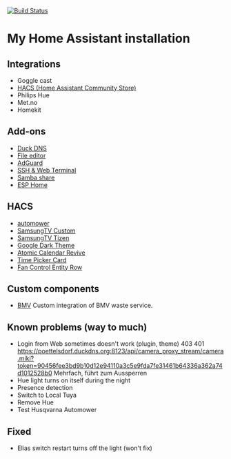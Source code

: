 [![Build Status](https://travis-ci.org/ChrLipp/ha-config.svg)](https://travis-ci.org/ChrLipp/ha-config)

# My Home Assistant installation

## Integrations
- Goggle cast
- [HACS (Home Assistant Community Store)](https://github.com/hacs/integration)
- Philips Hue
- Met.no
- Homekit

## Add-ons
- [Duck DNS](https://github.com/home-assistant/hassio-addons/tree/master/duckdns)
- [File editor](https://github.com/home-assistant/hassio-addons/tree/master/configurator)
- [AdGuard](https://github.com/hassio-addons/addon-adguard-home)
- [SSH & Web Terminal](https://github.com/hassio-addons/addon-ssh)
- [Samba share](https://github.com/home-assistant/hassio-addons/tree/master/samba)
- [ESP Home](https://esphome.io/)

##  HACS
- [automower](https://github.com/walthowd/ha-automower)
- [SamsungTV Custom](https://github.com/roberodin/ha-samsungtv-custom)
- [SamsungTV Tizen](https://github.com/jaruba/ha-samsungtv-tizen)
- [Google Dark Theme](https://github.com/JuanMTech/google_dark_theme)
- [Atomic Calendar Revive](https://github.com/marksie1988/atomic-calendar-revive)
- [Time Picker Card](https://github.com/GeorgeSG/lovelace-time-picker-card)
- [Fan Control Entity Row](https://github.com/finity69x2/fan-control-entity-row)

##  Custom components
- [BMV](https://www.bmv.at/service/muellabfuhrtermine.html)
  Custom integration of BMV waste service.

##  Known problems (way to much)

- Login from Web sometimes doesn't work (plugin, theme)
  403 401 https://poettelsdorf.duckdns.org:8123/api/camera_proxy_stream/camera.miki?token=90456fee3bd9b10d12e94110a3c5e9fda7fe31461b64336a362a74d1012528b0
  Mehrfach, führt zum Aussperren
- Hue light turns on itself during the night
- Presence detection
- Switch to Local Tuya
- Remove Hue
- Test Husqvarna Automower

## Fixed

- Elias switch restart turns off the light (won't fix)
